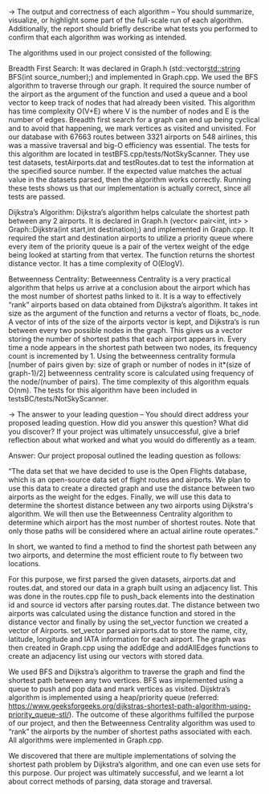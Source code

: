 -> The output and correctness of each algorithm – You should summarize, visualize, or highlight some part of the full-scale run of each algorithm. Additionally, the report should briefly describe what tests you performed to confirm that each algorithm was working as intended.

The algorithms used in our project consisted of the following:

Breadth First Search: It was declared in Graph.h (std::vector<std::string> BFS(int source_number);) and implemented in Graph.cpp. We used the BFS algorithm to traverse through our graph. It required the source number of the airport as the argument of the function and used a queue and a bool vector to keep track of nodes that had already been visited. This algorithm has time complexity O(V+E) where V is the number of nodes and E is the number of edges. Breadth first search for a graph can end up being cyclical and to avoid that happening, we mark vertices as visited and unvisited. For our database with 67663 routes between 3321 airports on 548 airlines, this was a massive traversal and big-O efficiency was essential. The tests for this algorithm are located in testBFS.cpp/tests/NotSkyScanner. They use test datasets, testAirports.dat and testRoutes.dat to test the information at the specified source number. If the expected value matches the actual value in the datasets parsed, then the algorithm works correctly. Running these tests shows us that our implementation is actually correct, since all tests are passed. 

Dijkstra’s Algorithm: Dijkstra’s algorithm helps calculate the shortest path between any 2 airports. It is declared in Graph.h (vector< pair<int, int> > Graph::Dijkstra(int start,int destination);) and implemented in Graph.cpp. It required the start and destination airports to utilize a priority queue where every item of the priority queue is a pair of the vertex weight of the edge being looked at starting from that vertex. The function returns the shortest distance vector. It has a time complexity of O(ElogV). 

Betweenness Centrality: Betweenness Centrality is a very practical algorithm that helps us arrive at a conclusion about the airport which has the most number of shortest paths linked to it. It is a way to effectively “rank” airports based on data obtained from Dijkstra’s algorithm. It takes int size as the argument of the function and returns a vector of floats, bc_node. A vector of ints of the size of the airports vector is kept, and Dijkstra’s is run between every two possible nodes in the graph. This gives us a vector storing the number of shortest paths that each airport appears in. Every time a node appears in the shortest path between two nodes, its frequency count is incremented by 1. Using the betweenness centrality formula [number of pairs given by: size of graph or number of nodes in it*(size of graph-1)/2] betweenness centrality score is calculated using frequency of the node/(number of pairs). The time complexity of this algorithm equals O(nm). The tests for this algorithm have been included in testsBC/tests/NotSkyScanner. 

 
-> The answer to your leading question – You should direct address your proposed leading question. How did you answer this question? What did you discover? If your project was ultimately unsuccessful, give a brief reflection about what worked and what you would do differently as a team.

Answer: Our project proposal outlined the leading question as follows:

“The data set that we have decided to use is the Open Flights database, which is an open-source data set of flight routes and airports. We plan to use this data to create a directed graph and use the distance between two airports as the weight for the edges. Finally, we will use this data to determine the shortest distance between any two airports using Dijkstra's algorithm. We will then use the Betweenness Centrality algorithm to determine which airport has the most number of shortest routes. Note that only those paths will be considered where an actual airline route operates.“

In short, we wanted to find a method to find the shortest path between any two airports, and determine the most efficient route to fly between two locations. 

For this purpose, we first parsed the given datasets, airports.dat and routes.dat, and stored our data in a graph built using an adjacency list. This was done in the routes.cpp file to push_back elements into the destination id and source id vectors after parsing routes.dat. The distance between two airports was calculated using the distance function and stored in the distance vector and finally by using the set_vector function we created a vector of Airports. set_vector parsed airports.dat to store the name, city, latitude, longitude and IATA information for each airport. The graph was then created in Graph.cpp using the addEdge and addAllEdges functions to create an adjacency list using our vectors with stored data.  

We used BFS and Dijkstra’s algorithm to traverse the graph and find the shortest path between any two vertices. BFS was implemented using a queue to push and pop data and mark vertices as visited. Dijsktra’s algorithm is implemented using a heap/priority queue (referred: https://www.geeksforgeeks.org/dijkstras-shortest-path-algorithm-using-priority_queue-stl/). The outcome of these algorithms fulfilled the purpose of our project, and then the Betweenness Centrality algorithm was used to “rank” the airports by the number of shortest paths associated with each. All algorithms were implemented in Graph.cpp. 

We discovered that there are multiple implementations of solving the shortest path problem by Dijkstra’s algorithm, and one can even use sets for this purpose. Our project was ultimately successful, and we learnt a lot about correct methods of parsing, data storage and traversal.

